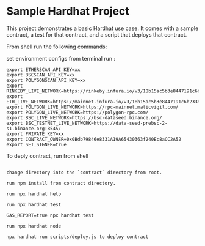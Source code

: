 # Sample Hardhat Project

This project demonstrates a basic Hardhat use case. It comes with a sample contract, a test for that contract, and a script that deploys that contract.

From shell run the following commands:

set environment configs from terminal run :

```
export ETHERSCAN_API_KEY=xx
export BSCSCAN_API_KEY=xx
export POLYGONSCAN_API_KEY=xx
export RINKEBY_LIVE_NETWORK=https://rinkeby.infura.io/v3/18b15ac5b3e8447191c6b233dcd2ce14
export ETH_LIVE_NETWORK=https://mainnet.infura.io/v3/18b15ac5b3e8447191c6b233dcd2ce14
export POLYGON_LIVE_NETWORK=https://rpc-mainnet.maticvigil.com/
export POLYGON_LIVE_NETWORK=https://polygon-rpc.com/
export BSC_LIVE_NETWORK=https://bsc-dataseed.binance.org/
export BSC_TESTNET_LIVE_NETWORK=https://data-seed-prebsc-2-s1.binance.org:8545/
export PRIVATE_KEY=xx
export CONTRACT_OWNER=0x0Bdb79846e8331A19A65430363f240Ec8aCC2A52
export SET_SIGNER=true
```

To deply contract, run from shell

```

change directory into the `contract` directory from root.

run npm install from contract directory.

run npx hardhat help

run npx hardhat test

GAS_REPORT=true npx hardhat test

run npx hardhat node

npx hardhat run scripts/deploy.js to deploy contract

```
